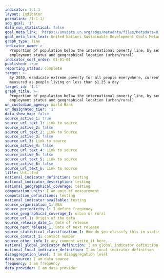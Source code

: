 ```yaml
---
indicator: 1.1.1
layout: indicator
permalink: /1-1-1/
sdg_goal: '1'
data_non_statistical: false
goal_meta_link: 'https://unstats.un.org/sdgs/metadata/files/Metadata-01-01-01a.pdf'
goal_meta_link_text: United Nations Sustainable Development Goals Metadata (pdf 894kB)
graph_type: line
indicator_name: >-
  Proportion of population below the international poverty line, by sex, age,
  employment status and geographical location (urban/rural)
indicator_sort_order: 01-01-01
published: true
reporting_status: complete
target: >-
  By 2030, eradicate extreme poverty for all people everywhere, currently
  measured as people living on less than $1.25 a day
target_id: '1.1'
graph_title: >-
  Proportion of population below the international poverty line, by sex, age,
  employment status and geographical location (urban/rural)
un_custodian_agency: World Bank
un_designated_tier: '1'
data_show_map: false
source_active_1: true
source_url_text_1: Link to source
source_active_2: false
source_url_text_2: Link to Source
source_active_3: false
source_url_3: Link to source
source_active_4: false
source_url_text_4: Link to source
source_active_5: false
source_url_text_5: Link to source
source_active_6: false
source_url_text_6: Link to source
title: Untitled
national_indicator_definition: testing
national_indicator_description: testing
national_geographical_coverage: testing
computation_units: I am unit of measurement
computation_definitions: testing
national_indicator_available: testing
source_organisation_1: NSA
source_periodicity_1: I define frequency
source_geographical_coverage_1: urban or rural
source_url_1: Origin of the data
source_release_date_1: Date of release
source_next_release_1: Date of next release
source_statistical_classification_1: How do you classify this in statistics
source_contact_1: contact number
source_other_info_1: any comment write it here...
national_global_indicator_definition: I am global indicator definition
national_local_indicator_definition: I am local indicator definition
disaggregation_level: I am disaggregation level
data_source: I am data source
frequency: I am frequency
data_provider: I am data provider
---
```

